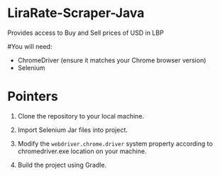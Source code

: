 # LiraRate-Scraper-Java

Provides access to Buy and Sell prices of USD in LBP

#You will need:

- ChromeDriver (ensure it matches your Chrome browser version)
- Selenium

# Pointers

1. Clone the repository to your local machine.

2. Import Selenium Jar files into project.

3. Modify the `webdriver.chrome.driver` system property according to chromedriver.exe location on your machine.

4. Build the project using Gradle.
